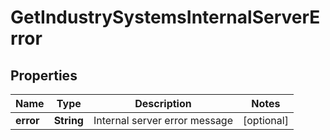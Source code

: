 
# GetIndustrySystemsInternalServerError

## Properties
Name | Type | Description | Notes
------------ | ------------- | ------------- | -------------
**error** | **String** | Internal server error message |  [optional]




